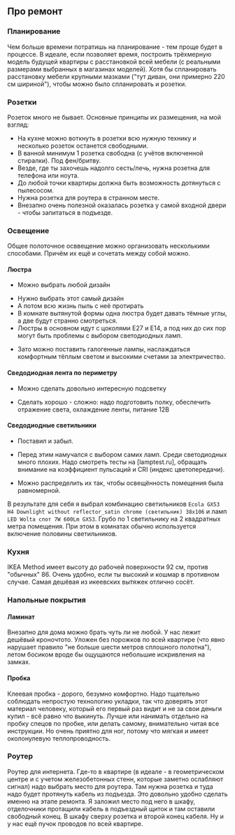 ## Про ремонт

### Планирование
Чем больше времени потратишь на планирование - тем проще будет в процессе. 
В идеале, если позволяет время, построить трёхмерную модель будущей квартиры с расстановкой всей мебели (с реальными размерами выбранных в магазинах моделей).
Хотя бы спланировать расстановку мебели крупными мазками ("тут диван, они примерно 220 см шириной"), чтобы можно было спланировать и розетки.

### Розетки
Розеток много не бывает. 
Основные принципы их размещения, на мой взгляд:
* На кухне можно воткнуть в розетки всю нужную технику и несколько розеток останется свободными.
* В ванной минимум 1 розетка свободна (с учётов включенной стиралки). Под фен/бритву.
* Везде, где ты захочешь надолго сесть/лечь, нужна розетна для телефона или ноута.
* До любой точки квартиры должна быть возможность дотянуться с пылесосом.
* Нужна розетка для роутера в странном месте.
* Внезапно очень полезной оказалась розетка у самой входной двери - чтобы запитаться в подъезде.

### Освещение
Общее полоточное осввещение можно организовать несколькими способами. Причём их ещё и сочетать между собой можно.
#### Люстра
+ Можно выбрать любой дизайн
- Нужно выбрать этот самый дизайн
- А потом всю жизнь пыль с неё протирать
- В комнате вытянутой формы одна люстра будет давать тёмные углы, а две будут странно смотреться.
- Люстры в основном идут с цоколями Е27 и Е14, а под них до сих пор могут быть проблемы с выбором светодиодных ламп.
+ Зато можно поставить галогенные лампы, наслаждаться комфортным тёплым светом и высокими счетами за электричество.

#### Сведодиодная лента по периметру
+ Можно сделать довольно интересную подсветку
- Сделать хорошо - сложно: надо подготовить полку, обеспечить отражение света, охлаждение ленты, питание 12В

#### Сведодиодные светильники
+ Поставил и забыл.
- Перед этим намучался с выбором самих ламп. Среди светодиодных много плохих. Надо смотреть тесты на [lamptest.ru], обращать внимание на коэффициент пульсаций и CRI (индекс цветопередачи).
+ Можно распределить их так, чтобы освещённость помещения была равномерной.

В результате для себя я выбрал комбинацию светильников `Ecola GX53 H4 Downlight without reflector_satin chrome (светильник) 38х106` и ламп `LED Wolta спот 7W 600Lm GX53`. Грубо по 1 светильнику на 2 квадратных метра помещения. При этом в комнатах обычно используется включение половины светильников.


### Кухня
IKEA Method имеет высоту до рабочей поверхности 92 см, против "обычных" 86. Очень удобно, если ты высокий и кошмар в противном случае.
Самая дешёвая из икеевских вытяжек отлично сосёт.

### Напольные покрытия
#### Ламинат
Внезапно для дома можно брать чуть ли не любой. У нас лежит дешёвый кроночтото. Уложен без порожков по всей квартире (что явно нарушает правило "не больше шести метров сплошного полотна"), летом босиком вроде бы ощущаются небольшие искривления на замках.

#### Пробка
Клеевая пробка - дорого, безумно комфортно. Надо тщательно соблюдать непростую технологию укладки, так что доверять этот материал человеку, который его первый раз видит и не за свои деньги купил - всё равно что выкинуть. Лучше или нанимать отдельно на пробку спецов по пробке, или делать самому, внимательно читая все инструкции.
Но очень приятно для ног, потому что мягкая и имеет околонулевую теплопроводность.

###
###

###
###
###
###
###
###

### Роутер
Роутер для интернета. Где-то в квартире (в идеале - в геометрическом центре и с учетом железобетонных стенн, которые заметно ослабляют сигнал) надо выбрать место для роутера. Там нужна розетка и туда надо будет протянуть кабель из подъезда. Это довольно удобно сделать именно на этапе ремонта.
Я заложил место под него в шкафу, отделочники протащили кабель в подъездный щиток и там оставили свободный конец. В шкафу сверху розетка и второй конец кабеля.
Ну и у нас ещё пучок проводов по всей квартире.

